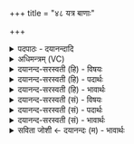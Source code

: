 +++
title = "४८ यत्र बाणाः"

+++
<details><summary>पदपाठः - दयानन्दादि</summary>

यत्र॑। बा॒णाः। सं॒पत॒न्तीति॑ स॒म्ऽपत॑न्ति। कु॒मा॒राः। वि॒शि॒खाऽइ॒वेति॑ विशि॒खाःऽइ॑व। तत्। नः॒। इन्द्रः॑। बृह॒स्पतिः॑। अदि॑तिः। शर्म्म॑। य॒च्छ॒तु॒। वि॒श्वाहा॑। शर्म्म॑। य॒च्छ॒तु॒। ४८।
</details>

<details><summary>अधिमन्त्रम् (VC)</summary>

- इन्द्रबृहस्पत्यादयो देवताः
- अप्रतिरथ ऋषिः
- पङ्क्तिः
- पञ्चमः
</details>

<details><summary>दयानन्द-सरस्वती (हि) - विषयः</summary>

फिर भी उसी विषय को अगले मन्त्र में कहा है ॥
</details>

<details><summary>दयानन्द-सरस्वती (हि) - पदार्थः</summary>

पदार्थान्वयभाषाः -  (यत्र) जिस संग्राम में (विशिखा इव) विना चोटी के वा बहुत चोटियोंवाले (कुमाराः) बालकों के समान (बाणाः) बाण आदि शस्त्र अस्त्रों के समूह (संपतन्ति) अच्छे प्रकार गिरते हैं, (तत्) वहाँ (बृहस्पतिः) बड़ी सभा वा सेना का पालनेवाला (इन्द्रः) सेनापति (शर्म) आश्रय वा सुख के (यच्छतु) देवे और (अदितिः) नित्य सभासदों से शोभायमान सभा (विश्वाहा) सब दिन (नः) हम लोगों के लिये (शर्म) सुख सिद्ध करनेवाले घर को (यच्छतु) देवे ॥४८ ॥
</details>

<details><summary>दयानन्द-सरस्वती (हि) - भावार्थः</summary>

भावार्थभाषाः -  इस मन्त्र में उपमालङ्कार है। जैसे बालक इधर-उधर दौड़ते हैं, वैसे युद्ध के समय में योद्धा लोग भी चेष्टा करें। जो युद्ध में घायल, क्षीण, थके, पसीजे, छिदे, भिदे, कटे, फटे अङ्गवाले मूर्छित हों, उनको युद्धभूमि से शीघ्र उठा सुखालय (शफाखाने) में पहुँचा औषध पट्टी कर स्वस्थ करें और जो मर जावें, उनको विधि से दाह दें, राजजन उनके माता-पिता, स्त्री और बालकों की सदा रक्षा करें ॥४८ ॥
</details>

<details><summary>दयानन्द-सरस्वती (सं) - विषयः</summary>

पुनस्तमेव विषयमाह ॥
</details>

<details><summary>दयानन्द-सरस्वती (सं) - पदार्थः</summary>

पदार्थान्वयभाषाः -  यत्र संग्रामे विशिखा कुमारा इव बाणाः संपतन्ति, तद् बृहस्पतिरिन्द्रः शर्म यच्छत्वदितिश्च विश्वाहा नः शर्म यच्छतु ॥४८ ॥
</details>

<details><summary>दयानन्द-सरस्वती (सं) - भावार्थः</summary>

भावार्थभाषाः -  अत्रोपमालङ्कारः। यथा बालका इतस्ततो धावन्ति, तथा युद्धसमये योद्धारोऽपि चेष्टन्ताम्। ये युद्धे क्षताः क्षीणाः श्रान्ताः क्लान्ताश्छिन्नभिन्नाङ्गा मूर्छिताश्च भवेयुस्तान् युद्धभूमेः सद्य उत्थाप्य सुखालयं नीत्वौषधादीनि कृत्वा स्वस्थान् कुर्युः। ये च म्रियेरँस्तान् विधिवद् दहेयुः। राजजनास्तेषां मातृपितृस्त्रीबालकादीनां सदा रक्षां कुर्युः ॥४८ ॥
</details>

<details><summary>सविता जोशी ← दयानन्दः (म) - भावार्थः</summary>

भावार्थभाषाः -  या मंत्रात उपमालंकार आहे. लहान मुले जशी इकडे तिकडे पळतात तसे योद्ध्यांनी लढाईच्या वेळी वर्तन करावे. जे युद्धात जखमी, क्षीण, थकलेले, घामेजलेले असतील व ज्यांच्या शरीरांना जखमा झालेल्या असतील व ज्यांचे अवयव तुटलेले मोडलेले असतील, तसेच जे मूर्च्छित असतील त्यांना युद्धभूमीवरून तत्काळ उपचार केंद्रात पोहोचवावे व औषधी देऊन मलमपट्टी करावी. जे मृत्यू पावले असतील त्यांचा दाहसंस्कार करावा व राजाने त्यांच्या आई-वडिलांचे व बालकांचे नेहमी रक्षण करावे.
</details>